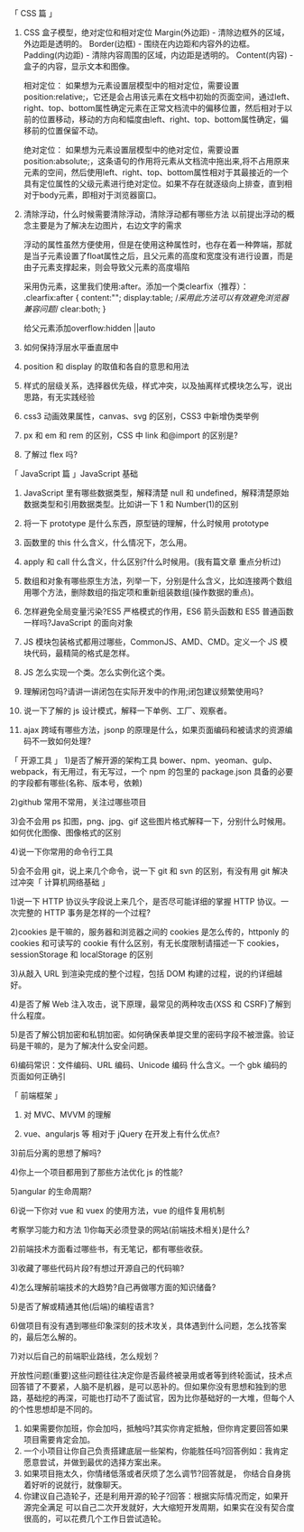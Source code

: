 「 CSS 篇 」
1. CSS 盒子模型，绝对定位和相对定位 
    Margin(外边距) - 清除边框外的区域，外边距是透明的。
    Border(边框) - 围绕在内边距和内容外的边框。
    Padding(内边距) - 清除内容周围的区域，内边距是透明的。
    Content(内容) - 盒子的内容，显示文本和图像。

    相对定位：
    如果想为元素设置层模型中的相对定位，需要设置position:relative;，它还是会占用该元素在文档中初始的页面空间，通过left、right、top、bottom属性确定元素在正常文档流中的偏移位置，然后相对于以前的位置移动，移动的方向和幅度由left、right、top、bottom属性确定，偏移前的位置保留不动。

    绝对定位：
    如果想为元素设置层模型中的绝对定位，需要设置position:absolute;，这条语句的作用将元素从文档流中拖出来,将不占用原来元素的空间，然后使用left、right、top、bottom属性相对于其最接近的一个具有定位属性的父级元素进行绝对定位。如果不存在就逐级向上排查，直到相对于body元素，即相对于浏览器窗口。


2. 清除浮动，什么时候需要清除浮动，清除浮动都有哪些方法 
    以前提出浮动的概念主要是为了解决左边图片，右边文字的需求

    浮动的属性虽然方便使用，但是在使用这种属性时，也存在着一种弊端，那就是当子元素设置了float属性之后，且父元素的高度和宽度没有进行设置，而是由子元素支撑起来，则会导致父元素的高度塌陷

    采用伪元素，这里我们使用:after。添加一个类clearfix（推荐）：
    .clearfix:after { 
        content:""; 
        display:table; /*采用此方法可以有效避免浏览器兼容问题*/
        clear:both;
    }

    给父元素添加overflow:hidden ||auto


3. 如何保持浮层水平垂直居中 

4. position 和 display 的取值和各自的意思和用法 

5. 样式的层级关系，选择器优先级，样式冲突，以及抽离样式模块怎么写，说出思路，有无实践经验 

6. css3 动画效果属性，canvas、svg 的区别，CSS3 中新增伪类举例 

7. px 和 em 和 rem 的区别，CSS 中 link 和@import 的区别是?

8. 了解过 flex 吗?


「 JavaScript 篇 」JavaScript 基础 
1. JavaScript 里有哪些数据类型，解释清楚 null 和 undefined，解释清楚原始数据类型和引用数据类型。比如讲一下 1 和 Number(1)的区别 

2. 将一下 prototype 是什么东西，原型链的理解，什么时候用 prototype

3. 函数里的 this 什么含义，什么情况下，怎么用。

4. apply 和 call 什么含义，什么区别?什么时候用。(我有篇文章 重点分析过)

5. 数组和对象有哪些原生方法，列举一下，分别是什么含义，比如连接两个数组用哪个方法，删除数组的指定项和重新组装数组(操作数据的重点)。

6. 怎样避免全局变量污染?ES5 严格模式的作用，ES6 箭头函数和 ES5 普通函数一样吗?JavaScript 的面向对象 

1. JS 模块包装格式都用过哪些，CommonJS、AMD、CMD。定义一个 JS 模块代码，最精简的格式是怎样。

2. JS 怎么实现一个类。怎么实例化这个类。

3. 理解闭包吗?请讲一讲闭包在实际开发中的作用;闭包建议频繁使用吗?

4. 说一下了解的 js 设计模式，解释一下单例、工厂、观察者。

5. ajax 跨域有哪些方法，jsonp 的原理是什么，如果页面编码和被请求的资源编码不一致如何处理?


「 开源工具 」
1)是否了解开源的架构工具 bower、npm、yeoman、gulp、webpack，有无用过，有无写过，一个 npm 的包里的 package.json 具备的必要的字段都有哪些(名称、版本号，依赖)

2)github 常用不常用，关注过哪些项目 

3)会不会用 ps 扣图，png、jpg、gif 这些图片格式解释一下，分别什么时候用。如何优化图像、图像格式的区别 

4)说一下你常用的命令行工具 

5)会不会用 git，说上来几个命令，说一下 git 和 svn 的区别，有没有用 git 解决过冲突「 计算机网络基础 」

1)说一下 HTTP 协议头字段说上来几个，是否尽可能详细的掌握 HTTP 协议。一次完整的 HTTP 事务是怎样的一个过程?

2)cookies 是干嘛的，服务器和浏览器之间的 cookies 是怎么传的，httponly 的 cookies 和可读写的 cookie 有什么区别，有无长度限制请描述一下 cookies，sessionStorage 和 localStorage 的区别 

3)从敲入 URL 到渲染完成的整个过程，包括 DOM 构建的过程，说的约详细越好。

4)是否了解 Web 注入攻击，说下原理，最常见的两种攻击(XSS 和 CSRF)了解到什么程度。

5)是否了解公钥加密和私钥加密。如何确保表单提交里的密码字段不被泄露。验证码是干嘛的，是为了解决什么安全问题。

6)编码常识：文件编码、URL 编码、Unicode 编码 什么含义。一个 gbk 编码的页面如何正确引


「 前端框架 」
1) 对 MVC、MVVM 的理解 

2) vue、angularjs 等 相对于 jQuery 在开发上有什么优点?

3)前后分离的思想了解吗?

4)你上一个项目都用到了那些方法优化 js 的性能?

5)angular 的生命周期?

6)说一下你对 vue 和 vuex 的使用方法，vue 的组件复用机制


考察学习能力和方法 
1)你每天必须登录的网站(前端技术相关)是什么?

2)前端技术方面看过哪些书，有无笔记，都有哪些收获。

3)收藏了哪些代码片段?有想过开源自己的代码嘛?

4)怎么理解前端技术的大趋势?自己再做哪方面的知识储备?

5)是否了解或精通其他(后端)的编程语言?

6)做项目有没有遇到哪些印象深刻的技术攻关，具体遇到什么问题，怎么找答案的，最后怎么解的。

7)对以后自己的前端职业路线，怎么规划？


开放性问题(重要)这些问题往往决定你是否最终被录用或者等到终轮面试，技术点回答错了不要紧，人脑不是机器，是可以恶补的。但如果你没有思想和独到的思路，基础挖的再深，可能也打动不了面试官，因为比你基础好的一大堆，但每个人的个性思想却是不同的。
1. 如果需要你加班，你会加吗，抵触吗?其实你肯定抵触，但你肯定要回答如果项目需要肯定会加。
2. 一个小项目让你自己负责搭建底层一些架构，你能胜任吗?回答例如：我肯定愿意尝试，并做到最优的选择方案出来。
3. 如果项目拖太久，你情绪低落或者厌烦了怎么调节?回答就是， 你结合自身挑着好听的说就行，就像聊天。
4. 你建议自己造轮子，还是利用开源的轮子?回答：根据实际情况而定，如果开源完全满足 可以自己二次开发就好，大大缩短开发周期，如果实在没有契合度很高的，可以花费几个工作日尝试造轮。
